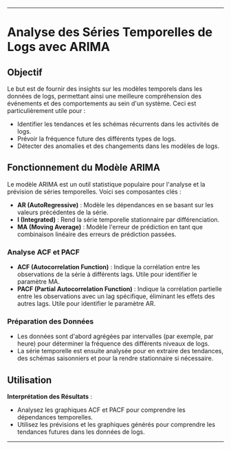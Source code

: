 
---

# Analyse des Séries Temporelles de Logs avec ARIMA

## Objectif
Le but est de fournir des insights sur les modèles temporels dans les données de logs, permettant ainsi une meilleure compréhension des événements et des comportements au sein d'un système. Ceci est particulièrement utile pour :
- Identifier les tendances et les schémas récurrents dans les activités de logs.
- Prévoir la fréquence future des différents types de logs.
- Détecter des anomalies et des changements dans les modèles de logs.

## Fonctionnement du Modèle ARIMA
Le modèle ARIMA est un outil statistique populaire pour l'analyse et la prévision de séries temporelles. Voici ses composantes clés :
- **AR (AutoRegressive)** : Modèle les dépendances en se basant sur les valeurs précédentes de la série.
- **I (Integrated)** : Rend la série temporelle stationnaire par différenciation.
- **MA (Moving Average)** : Modèle l'erreur de prédiction en tant que combinaison linéaire des erreurs de prédiction passées.

### Analyse ACF et PACF
- **ACF (Autocorrelation Function)** : Indique la corrélation entre les observations de la série à différents lags. Utile pour identifier le paramètre MA.
- **PACF (Partial Autocorrelation Function)** : Indique la corrélation partielle entre les observations avec un lag spécifique, éliminant les effets des autres lags. Utile pour identifier le paramètre AR.

### Préparation des Données
- Les données sont d'abord agrégées par intervalles (par exemple, par heure) pour déterminer la fréquence des différents niveaux de logs.
- La série temporelle est ensuite analysée pour en extraire des tendances, des schémas saisonniers et pour la rendre stationnaire si nécessaire.

## Utilisation

**Interprétation des Résultats** :
   - Analysez les graphiques ACF et PACF pour comprendre les dépendances temporelles.
   - Utilisez les prévisions et les graphiques générés pour comprendre les tendances futures dans les données de logs.

---
